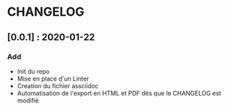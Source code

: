 # CHANGELOG

## [0.0.1] : 2020-01-22

### Add

- Init du repo
- Mise en place d'un Linter
- Creation du fichier assciidoc
- Automatisation de l'export en HTML et PDF dès que le CHANGELOG est modifié
